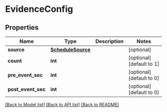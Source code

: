 # EvidenceConfig

## Properties
Name | Type | Description | Notes
------------ | ------------- | ------------- | -------------
**source** | [**ScheduleSource**](ScheduleSource.md) |  | [optional] 
**count** | **int** |  | [optional] [default to 1]
**pre_event_sec** | **int** |  | [optional] [default to 0]
**post_event_sec** | **int** |  | [optional] [default to 0]

[[Back to Model list]](../README.md#documentation-for-models) [[Back to API list]](../README.md#documentation-for-api-endpoints) [[Back to README]](../README.md)

